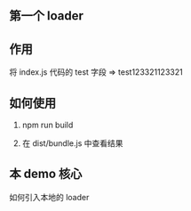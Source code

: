 ## 第一个 loader

## 作用

将 index.js 代码的 test 字段 => test123321123321

## 如何使用

1. npm run build

2. 在 dist/bundle.js 中查看结果

## 本 demo 核心

如何引入本地的 loader


